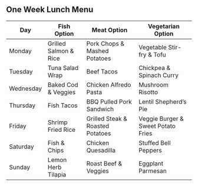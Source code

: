 ## One Week Lunch Menu


| Day       | Fish Option               | Meat Option                | Vegetarian Option            |
|-----------|---------------------------|----------------------------|------------------------------|
| Monday    | Grilled Salmon & Rice     | Pork Chops & Mashed Potatoes | Vegetable Stir-fry & Tofu    |
| Tuesday   | Tuna Salad Wrap           | Beef Tacos                 | Chickpea & Spinach Curry     |
| Wednesday | Baked Cod & Veggies       | Chicken Alfredo Pasta      | Mushroom Risotto             |
| Thursday  | Fish Tacos                | BBQ Pulled Pork Sandwich   | Lentil Shepherd’s Pie        |
| Friday    | Shrimp Fried Rice         | Grilled Steak & Roasted Potatoes | Veggie Burger & Sweet Potato Fries |
| Saturday  | Fish & Chips              | Chicken Quesadilla         | Stuffed Bell Peppers         |
| Sunday    | Lemon Herb Tilapia        | Roast Beef & Veggies       | Eggplant Parmesan            |